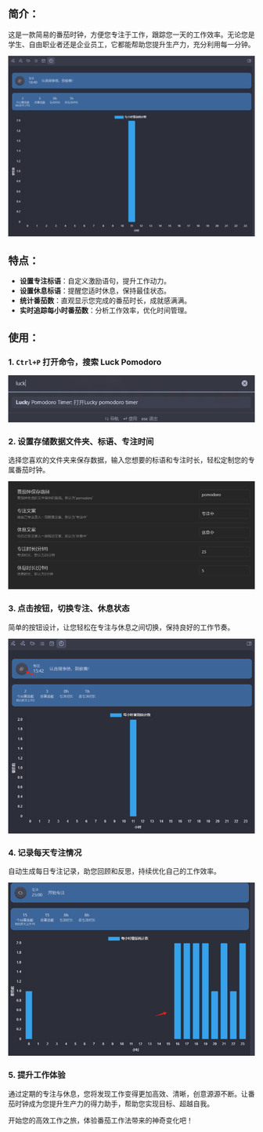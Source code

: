 ## 简介：

这是一款简易的番茄时钟，方便您专注于工作，跟踪您一天的工作效率。无论您是学生、自由职业者还是企业员工，它都能帮助您提升生产力，充分利用每一分钟。

![](img/screenshot.png)

## 特点：

- **设置专注标语**：自定义激励语句，提升工作动力。
- **设置休息标语**：提醒您适时休息，保持最佳状态。
- **统计番茄数**：直观显示您完成的番茄时长，成就感满满。
- **实时追踪每小时番茄数**：分析工作效率，优化时间管理。

## 使用：

### 1. `Ctrl+P` 打开命令，搜索 Luck Pomodoro


![](img/searchp.png)

### 2. 设置存储数据文件夹、标语、专注时间

选择您喜欢的文件夹来保存数据，输入您想要的标语和专注时长，轻松定制您的专属番茄时钟。

![](img/setting.png)

### 3. 点击按钮，切换专注、休息状态

简单的按钮设计，让您轻松在专注与休息之间切换，保持良好的工作节奏。

![](img/click.png)

### 4. 记录每天专注情况

自动生成每日专注记录，助您回顾和反思，持续优化自己的工作效率。

![](img/focus.png)


### 5. 提升工作体验

通过定期的专注与休息，您将发现工作变得更加高效、清晰，创意源源不断。让番茄时钟成为您提升生产力的得力助手，帮助您实现目标、超越自我。

开始您的高效工作之旅，体验番茄工作法带来的神奇变化吧！
